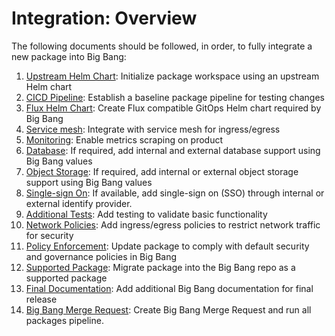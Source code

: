 # Integration: Overview

The following documents should be followed, in order, to fully integrate a new package into Big Bang:

1. [Upstream Helm Chart](upstream.md): Initialize package workspace using an upstream Helm chart
1. [CICD Pipeline](pipeline.md): Establish a baseline package pipeline for testing changes
1. [Flux Helm Chart](flux.md): Create Flux compatible GitOps Helm chart required by Big Bang
1. [Service mesh](service-mesh.md): Integrate with service mesh for ingress/egress
1. [Monitoring](monitoring.md): Enable metrics scraping on product
1. [Database](database.md): If required, add internal and external database support using Big Bang values
1. [Object Storage](storage.md): If required, add internal or external object storage support using Big Bang values
1. [Single-sign On](sso.md): If available, add single-sign on (SSO) through internal or external identify provider.
1. [Additional Tests](testing.md): Add testing to validate basic functionality
1. [Network Policies](network-policies.md): Add ingress/egress policies to restrict network traffic for security
1. [Policy Enforcement](policy-enforcement.md): Update package to comply with default security and governance policies in Big Bang
2. [Supported Package](supported.md): Migrate package into the Big Bang repo as a supported package
3. [Final Documentation](documentation.md): Add additional Big Bang documentation for final release
4. [Big Bang Merge Request](bigbang-merge-request.md): Create Big Bang Merge Request and run all packages pipeline.
